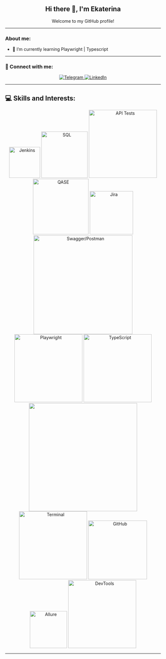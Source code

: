 <div align="center">
  <h2>Hi there 👋, I'm Ekaterina</h2>
  <p>Welcome to my GitHub profile!</p>
</div>

---

### About me:

- 📘 I’m currently learning Playwright | Typescript

---

### 🤝 Connect with me:

<p align="center">
  <a href="https://t.me/Katrin_alexandra">
    <img src="https://img.shields.io/badge/Telegram-2CA5E0?style=for-the-badge&logo=telegram&logoColor=white" alt="Telegram"/>
  </a>
  <a href="https://www.linkedin.com/in/ekaterina-kuchmistova-7a7135224/">
    <img src="https://img.shields.io/badge/LinkedIn-0077B5?style=for-the-badge&logo=linkedin&logoColor=white" alt="LinkedIn"/>
  </a>
</p>

---

## 💻 Skills and Interests:

<p align="center">
  <img src="https://www.jenkins.io/images/logos/jenkins/jenkins.svg" alt="Jenkins" width="100"/>
  <img src="https://img.shields.io/badge/SQL-000?logo=MySQL" alt="SQL" width="150"/>
  <img src="https://img.shields.io/badge/API-Tests-000?logo=Postman" alt="API Tests" width="220"/>
  <img src="https://img.shields.io/badge/QASE-000?logo=Qase" alt="QASE" width="180"/>
  <img src="https://img.shields.io/badge/Jira-000?logo=Jira" alt="Jira" width="140"/>
  <img src="https://img.shields.io/badge/Swagger-Postman-000?logo=Swagger" alt="Swagger/Postman" width="320"/>
  <img src="https://img.shields.io/badge/Playwright-000?logo=Playwright" alt="Playwright" width="220"/>
  <img src="https://img.shields.io/badge/TypeScript-000?logo=TypeScript" alt="TypeScript" width="220"/>
  <img src="https://img.shields.io/badge/VisualStudioCode-000?logo=VisualStudioCode" width="350"/>
  <img src="https://img.shields.io/badge/Terminal-000?logo=WindowsTerminal" alt="Terminal" width="220"/>
  <img src="https://img.shields.io/badge/GitHub-000?logo=GitHub" alt="GitHub" width="190"/>
  <img src="https://img.shields.io/badge/Allure-000?logo=Allure" alt="Allure" width="120"/>
  <img src="https://img.shields.io/badge/DevTools-000?logo=GoogleChrome" alt="DevTools" width="220"/>
  







</p>


---
</div>
